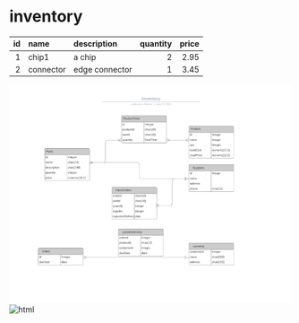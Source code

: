 # inventory
| id | name | description | quantity | price |
| ---:|:------- |:------------- | ----:| ------:|
| 1 | chip1 | a chip | 2 | 2.95 |
| 2 | connector | edge connector |  1 | 3.45

![diagram](inventory.png)
![html](https://lucid.app/lucidchart/266bdc68-5110-4ab8-b821-0fa9f2030c5e/edit?invitationId=inv_39b6c7a3-6967-4227-8d70-879e4fecbc70)

